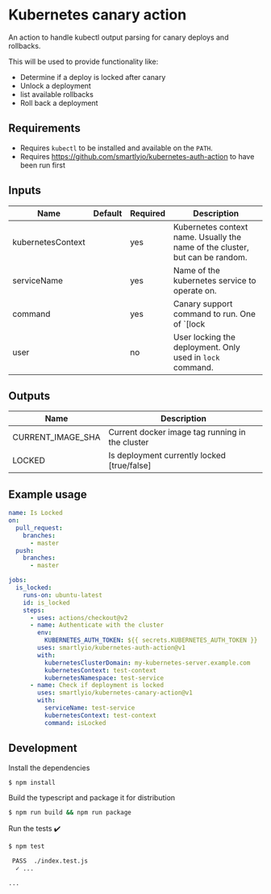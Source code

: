 # Kubernetes canary action

An action to handle kubectl output parsing for canary deploys and rollbacks.

This will be used to provide functionality like:
- Determine if a deploy is locked after canary
- Unlock a deployment
- list available rollbacks
- Roll back a deployment

## Requirements

- Requires `kubectl` to be installed and available on the `PATH`.
- Requires https://github.com/smartlyio/kubernetes-auth-action to have been run first

## Inputs

| Name | Default | Required | Description |
|------|---------|----------|-------------|
| kubernetesContext | | yes | Kubernetes context name. Usually the name of the cluster, but can be random. |
| serviceName | | yes | Name of the kubernetes service to operate on. |
| command | | yes | Canary support command to run. One of `[lock|unlock|isLocked]`. |
| user | | no | User locking the deployment.  Only used in `lock` command. |

## Outputs

| Name | Description |
|------|-------------|
| CURRENT_IMAGE_SHA | Current docker image tag running in the cluster |
| LOCKED | Is deployment currently locked [true/false] |

## Example usage

```yaml
name: Is Locked
on:
  pull_request:
    branches:
      - master
  push:
    branches:
      - master

jobs:
  is_locked:
    runs-on: ubuntu-latest
    id: is_locked
    steps:
      - uses: actions/checkout@v2
      - name: Authenticate with the cluster
        env:
          KUBERNETES_AUTH_TOKEN: ${{ secrets.KUBERNETES_AUTH_TOKEN }}
        uses: smartlyio/kubernetes-auth-action@v1
        with:
          kubernetesClusterDomain: my-kubernetes-server.example.com
          kubernetesContext: test-context
          kubernetesNamespace: test-service
      - name: Check if deployment is locked
        uses: smartlyio/kubernetes-canary-action@v1
        with: 
          serviceName: test-service
          kubernetesContext: test-context
          command: isLocked
```

## Development

Install the dependencies  
```bash
$ npm install
```

Build the typescript and package it for distribution
```bash
$ npm run build && npm run package
```

Run the tests :heavy_check_mark:  
```bash
$ npm test

 PASS  ./index.test.js
  ✓ ...

...
```
